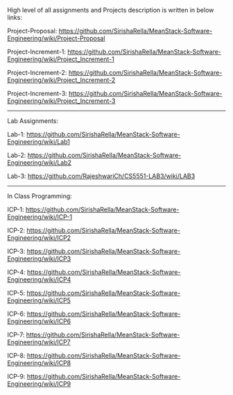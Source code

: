 High level of all assignments and Projects description is written in below links:

Project-Proposal:
https://github.com/SirishaRella/MeanStack-Software-Engineering/wiki/Project-Proposal

Project-Increment-1:
https://github.com/SirishaRella/MeanStack-Software-Engineering/wiki/Project_Increment-1

Project-Increment-2:
https://github.com/SirishaRella/MeanStack-Software-Engineering/wiki/Project_Increment-2

Project-Increment-3:
https://github.com/SirishaRella/MeanStack-Software-Engineering/wiki/Project_Increment-3

________________________________________________________________________________________________________________________________________

Lab Assignments:

Lab-1:
https://github.com/SirishaRella/MeanStack-Software-Engineering/wiki/Lab1

Lab-2:
https://github.com/SirishaRella/MeanStack-Software-Engineering/wiki/Lab2

Lab-3:
https://github.com/RajeshwariCh/CS5551-LAB3/wiki/LAB3

________________________________________________________________________________________________________________________________________
In Class Programming:

ICP-1:
https://github.com/SirishaRella/MeanStack-Software-Engineering/wiki/ICP-1

ICP-2:
https://github.com/SirishaRella/MeanStack-Software-Engineering/wiki/ICP2

ICP-3:
https://github.com/SirishaRella/MeanStack-Software-Engineering/wiki/ICP3

ICP-4:
https://github.com/SirishaRella/MeanStack-Software-Engineering/wiki/ICP4

ICP-5:
https://github.com/SirishaRella/MeanStack-Software-Engineering/wiki/ICP5

ICP-6:
https://github.com/SirishaRella/MeanStack-Software-Engineering/wiki/ICP6

ICP-7:
https://github.com/SirishaRella/MeanStack-Software-Engineering/wiki/ICP7

ICP-8:
https://github.com/SirishaRella/MeanStack-Software-Engineering/wiki/ICP8

ICP-9:
https://github.com/SirishaRella/MeanStack-Software-Engineering/wiki/ICP9
